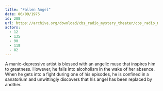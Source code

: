 ```yaml
---
title: "Fallen Angel"
date: 06/09/1975
id: 288
url: https://archive.org/download/cbs_radio_mystery_theater/cbs_radio_mystery_theater-0251-0300.zip/cbs_radio_mystery_theater-0251-0300%2Fcbsrmt_0288_fallen_angel.mp3
actors:
  - 12
  - 135
  - 90
  - 118
  - 82
---
```

A manic-depressive artist is blessed with an angelic muse that inspires him to greatness. However, he falls into alcoholism in the wake of her absence. When he gets into a fight during one of his episodes, he is confined in a sanatorium and unwittingly discovers that his angel has been replaced by another.